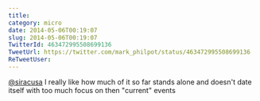 ```yaml
---
title: 
category: micro
date: 2014-05-06T00:19:07
slug: 2014-05-06T00:19:07
TwitterId: 463472995508699136
TweetUrl: https://twitter.com/mark_philpot/status/463472995508699136
ReTweetUser: 
---
```


[@siracusa](https://twitter.com/siracusa) I really like how much of it so far stands alone and doesn't date itself with too much focus on then "current" events